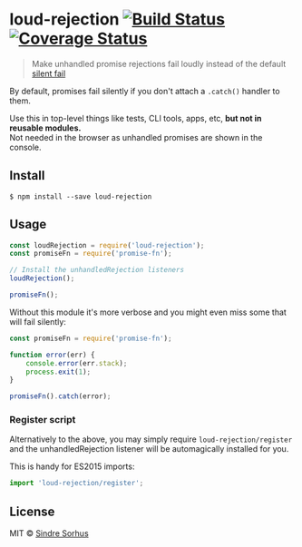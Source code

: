 # loud-rejection [![Build Status](https://travis-ci.org/sindresorhus/loud-rejection.svg?branch=master)](https://travis-ci.org/sindresorhus/loud-rejection) [![Coverage Status](https://coveralls.io/repos/sindresorhus/loud-rejection/badge.svg?branch=master&service=github)](https://coveralls.io/github/sindresorhus/loud-rejection?branch=master)

> Make unhandled promise rejections fail loudly instead of the default [silent fail](https://gist.github.com/benjamingr/0237932cee84712951a2)

By default, promises fail silently if you don't attach a `.catch()` handler to them.

Use this in top-level things like tests, CLI tools, apps, etc, **but not in reusable modules.**<br>
Not needed in the browser as unhandled promises are shown in the console.


## Install

```
$ npm install --save loud-rejection
```


## Usage

```js
const loudRejection = require('loud-rejection');
const promiseFn = require('promise-fn');

// Install the unhandledRejection listeners
loudRejection();

promiseFn();
```

Without this module it's more verbose and you might even miss some that will fail silently:

```js
const promiseFn = require('promise-fn');

function error(err) {
	console.error(err.stack);
	process.exit(1);
}

promiseFn().catch(error);
```

### Register script

Alternatively to the above, you may simply require `loud-rejection/register` and the unhandledRejection listener will be automagically installed for you.

This is handy for ES2015 imports:

```js
import 'loud-rejection/register';
```


## License

MIT © [Sindre Sorhus](https://sindresorhus.com)
